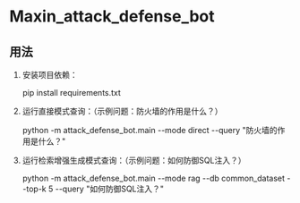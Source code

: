 # Maxin_attack_defense_bot

## 用法

1. 安装项目依赖：
   
   pip install requirements.txt

2. 运行直接模式查询：（示例问题：防火墙的作用是什么？）
   
   python -m attack_defense_bot.main --mode direct --query "防火墙的作用是什么？"

3. 运行检索增强生成模式查询：（示例问题：如何防御SQL注入？）
   
   python -m attack_defense_bot.main --mode rag --db common_dataset --top-k 5 --query "如何防御SQL注入？"